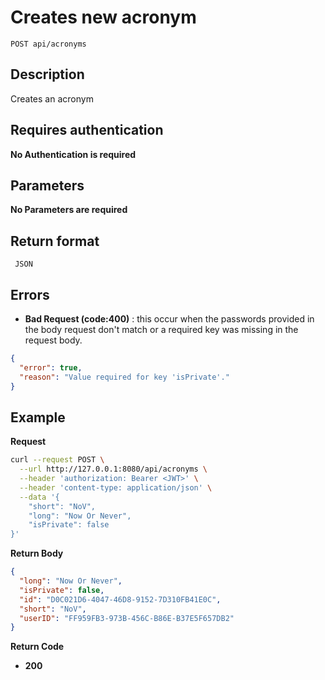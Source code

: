 # Creates new acronym

    POST api/acronyms

## Description

Creates an acronym

## Requires authentication

**No Authentication is required**

## Parameters

**No Parameters are required**

## Return format

     JSON

## Errors

- **Bad Request (code:400)** : this occur when the passwords provided in the body request don't match or a required key was missing in the request body.

```json
{
  "error": true,
  "reason": "Value required for key 'isPrivate'."
}
```

## Example

**Request**

```bash
curl --request POST \
  --url http://127.0.0.1:8080/api/acronyms \
  --header 'authorization: Bearer <JWT>' \
  --header 'content-type: application/json' \
  --data '{
	"short": "NoV",
	"long": "Now Or Never",
	"isPrivate": false
}'
```

**Return Body**

```json
{
  "long": "Now Or Never",
  "isPrivate": false,
  "id": "D0C021D6-4047-46D8-9152-7D310FB41E0C",
  "short": "NoV",
  "userID": "FF959FB3-973B-456C-B86E-B37E5F657DB2"
}
```

**Return Code**

- **200**
